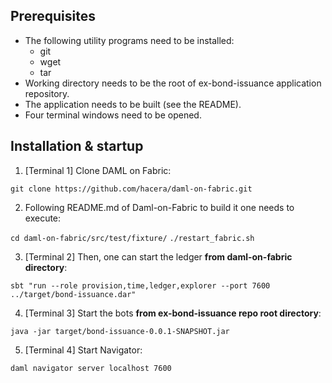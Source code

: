 Prerequisites
-------------
 - The following utility programs need to be installed:
    - git
    - wget
    - tar
 - Working directory needs to be the root of ex-bond-issuance application repository.
 - The application needs to be built (see the README).
 - Four terminal windows need to be opened.

Installation & startup
----------------------

1) [Terminal 1] Clone DAML on Fabric:

`git clone https://github.com/hacera/daml-on-fabric.git`

2) Following README.md of Daml-on-Fabric to build it one needs to execute:

`cd daml-on-fabric/src/test/fixture/`
`./restart_fabric.sh`

3) [Terminal 2] Then, one can start the ledger **from daml-on-fabric directory**:

`sbt "run --role provision,time,ledger,explorer --port 7600 ../target/bond-issuance.dar"`

4) [Terminal 3] Start the bots **from ex-bond-issuance repo root directory**:

`java -jar target/bond-issuance-0.0.1-SNAPSHOT.jar`

5) [Terminal 4] Start Navigator:

`daml navigator server localhost 7600`
